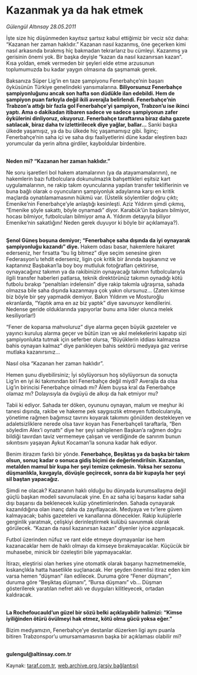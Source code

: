 # Kazanmak ya da hak etmek

*Gülengül Altınsay 28.05.2011*

<div class="yazi"><p>İşte size hiç düşünmeden kayıtsız şartsız kabul ettiğimiz bir veciz söz daha: “Kazanan her zaman haklıdır.” Kazanan nasıl kazanmış, öne geçerken kimi nasıl arkasında bırakmış hiç bakmadan tekrarlarız bu cümleyi. Kazanmış ya gerisinin önemi yok. Bir başka deyişle “kazan da nasıl kazanırsan kazan”. Kısa yoldan, emek vermeden bir şeyleri elde etme arzusunun toplumumuzda bu kadar yaygın olmasına da şaşmamak gerek.</p>
<p>Baksanıza Süper Lig’in en taze şampiyonu Fenerbahçe’nin başarı öyküsünün Türkiye genelindeki yansımalarına. <b>Biliyorsunuz Fenerbahçe şampiyonluğunu ancak son hafta son düdükle ilan edebildi. Hem de şampiyon puan farkıyla değil ikili averajla belirlendi. Fenerbahçe’nin Trabzon’a attığı bir fazla gol Fenerbahçe’yi şampiyon, Trabzon’u ise ikinci yaptı. Ama o dakikadan itibaren sadece ve sadece şampiyonun zafer öykülerini dinliyoruz, okuyoruz. Fenerbahçe taraftarına biraz daha gazete satılacak, biraz daha tv izlettirilecek diye yağlar, ballar...</b> Sanki başka ülkede yaşamışız, ya da bu ülkede hiç yaşamamışız gibi. İlginç; Fenerbahçe’nin saha içi ve saha dışı faaliyetlerini düne kadar eleştiren bazı yorumcular da yerin altına girdiler, kayboldular birdenbire. </p>
<p><b><br/>Neden mi? “Kazanan her zaman haklıdır.”</b></p>
<p>Ne soru işaretleri bol hakem atamalarının (ya da atayamamalarının), ne hakemlerin bazı futbolculara dokunulmazlık bahşettikleri eşitsiz kart uygulamalarının, ne rakip takım oyuncularına yapılan transfer tekliflerinin ve buna bağlı olarak o oyuncuların şampiyonluk adaylarına karşı en kritik maçlarda oynatılamamasının hükmü var. (Üstelik söylentiler doğru çıktı; Emenike’nin Fenerbahçe’yle anlaştığı kesinleşti. Aziz Yıldırım şimdi çıkmış, “Emenike şöyle sakattı, böyle oynamadı” diyor. Karabük’ün başkanı bilmiyor, hocası bilmiyor, futbolcuları bilmiyor ama A. Yıldırım detayıyla biliyor Emenike’nin sakatlığını! Neden gerek duyuyor ki böyle bir açıklamaya?). </p>
<p><b><br/>Şenol Güneş boşuna demiyor; “Fenerbahçe saha dışında da iyi oynayarak şampiyonluğu kazandı” diye.</b> Hakem odası basar, hakemlere hakaret ederseniz, her fırsatta “bu lig bitmez” diye seçim senesine giren Federasyon’u tehdit ederseniz, ligin çok kritik bir ânında başkanınız ve kaptanınız Başbakan’la boy boy mutluluk fotoğrafları çektirirse, oynayacağınız takımın ya da rakibinizin oynayacağı takımın futbolcularıyla ilgili transfer haberleri patlarsa, teknik direktörünüz takımın oynadığı kötü futbolu bırakıp “penaltıları irdelensin” diye rakip takımla uğraşırsa, sahada olmazsa bile saha dışında kazanmaya çok yakın olursunuz... (Zaten kimse biz böyle bir şey yapmadık demiyor. Bakın Yıldırım ve Mosturoğlu ekranlarda, “Yaptık ama en az biz yaptık” diye savunuyor kendilerini. Nedense geride olduklarında yapıyorlar bunu ama lider olunca melek kesiliyorlar!)</p>
<p>“Fener de koparsa mahvoluruz” diye alarma geçen büyük gazeteler ve yayıncı kuruluş alarma geçer ve bütün izan ve akıl melekelerini kapatıp sizi şampiyonlukta tutmak için seferber olursa, “Büyüklerin iddiası kalmazsa bahis oynayan kalmaz” diye panikleyen bahis sektörü medyaya gaz verirse mutlaka kazanırsınız...</p>
<p>Nasıl olsa “Kazanan her zaman haklıdır”.</p>
<p>Hemen şunu diyebilirsiniz; İyi söylüyorsun hoş söylüyorsun da sonuçta Lig’in en iyi iki takımından biri Fenerbahçe değil miydi? Averajla da olsa Lig’in birincisi Fenerbahçe olmadı mı? Âlem buysa kral da Fenerbahçe olamaz mı? Dolayısıyla da övgüyü de alkışı da hak etmiyor mu? </p>
<p>Tabii ki ediyor. Sahada ter döken, oyununu oynayan, malum ve meşhur iki tanesi dışında, rakibe ve hakeme pek saygısızlık etmeyen futbolcularıyla, yönetime rağmen bağımsız tavrını koyarak takımını gönülden destekleyen ve adaletsizliklere nerede olsa tavır koyan has Fenerbahçeli taraftarla, “Ben söyledim Alex’i oynattı” diye her şeyi sahiplenen Başkan’a rağmen doğru bildiği tavırdan taviz vermemeye çalışan ve verdiğinde de sanırım bunun sıkıntısını yaşayan Aykut Kocaman’la sonuna kadar hak ediyor. </p>
<p>Benim itirazım farklı bir yönde. <b>Fenerbahçe, Beşiktaş ya da başka bir takım olsun, sonuç kadar o sonuca gidiş biçimi de değerlendirilsin. Kazanılan, metalden mamul bir kupa her şeyi temize çekmesin. Yoksa her sezonu düşmanlıkla, kavgayla, dövüşle geçirecek, sonra da bir kupayla her şeyi sil baştan yapacağız.</b> </p>
<p>Şimdi ne olacak? Kazananın haklı olduğu bu dünyada kurumsallaşma değil güçlü başkan modeli savunulacak yine. En az saha içi başarısı kadar saha dışı başarısı da beklenecek kulüp yönetimlerinden. Sahada oynayarak kazanıldığına olan inanç daha da zayıflayacak. Medyaya ve tv’lere güven kalmayacak; bahis gazeteleri ve kanallarına dönecekler. Rakip kulüplerle gerginlik yaratmak, çelişkiyi derinleştirmek kulübü savunmak olarak görülecek. “Kazan da nasıl kazanırsan kazan” diyenler iyice azgınlaşacak. </p>
<p>Futbol üzerinden nüfuz ve rant elde etmeye doymayanlar ise hem kazanacaklar hem de haklı olmayı da kimseye bırakmayacaklar. Küçücük bir muhasebe, minicik bir özeleştiri bile yapmayacaklar. </p>
<p>İtirazı, eleştirisi olan herkes yine otomatik olarak başarıyı hazmetmemekle, kıskançlıkla hatta hasetlikle suçlanacak. Her şeyden önemlisi itiraz eden kim varsa hemen “düşman” ilan edilecek. Duruma göre “Fener düşmanı”, duruma göre “Beşiktaş düşmanı”, “Bursa düşmanı” vb... Düşman gösterilerek yaratılan nefret aklı ve duyguları kilitleyecek, ortadan kaldıracak. </p>
<p><b><br/>La Rochefoucauld’un güzel bir sözü belki açıklayabilir halimizi: “Kimse iyiliğinden ötürü övülmeyi hak etmez, kötü olma gücü yoksa eğer.”</b></p>
<p>Bizim medyamızın, Fenerbahçe’ye destanlar düzerken ligi aynı puanla bitiren Trabzonspor’u umursamamasının başka bir açıklaması olabilir mi?</p>
<p><b><br/>gulengul@altinsay.com.tr</b></p>
</div>

Kaynak: [taraf.com.tr](http://www.taraf.com.tr/gulengul-altinsay/makale-kazanmak-ya-da-hak-etmek.htm), [web.archive.org (arşiv bağlantısı)](http://web.archive.org/web/20130624034526/http://www.taraf.com.tr/gulengul-altinsay/makale-kazanmak-ya-da-hak-etmek.htm)
